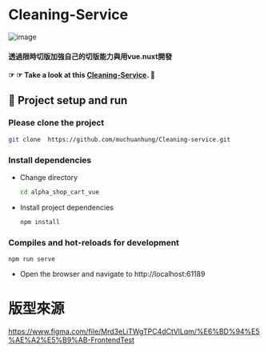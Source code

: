 # Cleaning-Service
![image](https://i.imgur.com/EfzHZQ4.jpg)

#### 透過限時切版加強自己的切版能力與用vue.nuxt開發

#### ☞ ☞ Take a look at this [Cleaning-Service](https://muchuanhung.github.io/Cleaning-service/). 👀

## 🏃‍ Project setup and run

### Please clone the project

```bash
git clone  https://github.com/muchuanhung/Cleaning-service.git
```

### Install dependencies

- Change directory
  ```bash
  cd alpha_shop_cart_vue
  ```
- Install project dependencies
  ```bash
  npm install
  ```

### Compiles and hot-reloads for development

```
npm run serve
```

- Open the browser and navigate to http://localhost:61189

# 版型來源
https://www.figma.com/file/Mrd3eLiTWgTPC4dCtVlLqm/%E6%BD%94%E5%AE%A2%E5%B9%AB-FrontendTest
